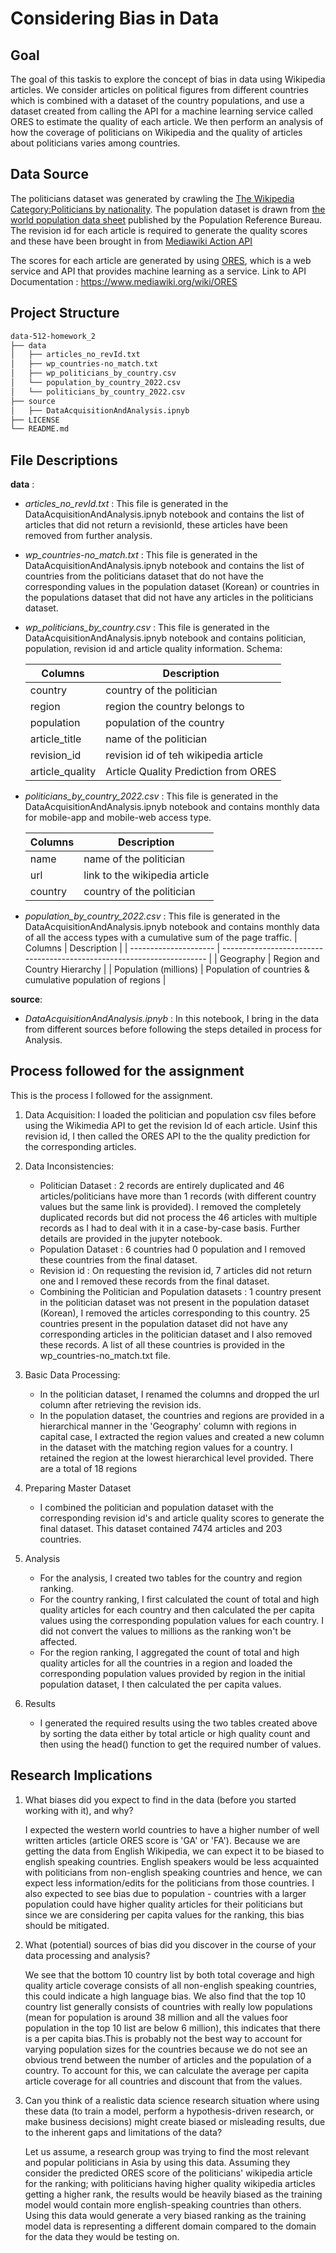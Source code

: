 # Considering Bias in Data

## Goal

The goal of this taskis to explore the concept of bias in data using Wikipedia articles. We consider articles on political figures from different countries which is combined with a dataset of the country populations, and use a dataset created from calling the API for a machine learning service called ORES to estimate the quality of each article. We then perform an analysis of how the coverage of politicians on Wikipedia and the quality of articles about politicians varies among countries.

## Data Source

The politicians dataset was generated by crawling the [The Wikipedia Category:Politicians by nationality](https://en.wikipedia.org/wiki/Category:Politicians_by_nationality).
The population dataset is drawn from [the world population data sheet](https://www.prb.org/international/indicator/population/table/) published by the Population Reference Bureau.
The revision id for each article is required to generate the quality scores and these have been brought in from [Mediawiki Action API](https://www.mediawiki.org/wiki/API:Info)

The scores for each article are generated by using [ORES](https://www.mediawiki.org/wiki/ORES), which is a web service and API that provides machine learning as a service.
Link to API Documentation : https://www.mediawiki.org/wiki/ORES

## Project Structure

```bash
data-512-homework_2
├── data
│   ├── articles_no_revId.txt
│   ├── wp_countries-no_match.txt
│   ├── wp_politicians_by_country.csv
│   └── population_by_country_2022.csv
│   └── politicians_by_country_2022.csv
├── source
│   ├── DataAcquisitionAndAnalysis.ipnyb
├── LICENSE
└── README.md
 ```

## File Descriptions

**data** : 

- *articles_no_revId.txt* : This file is generated in the DataAcquisitionAndAnalysis.ipnyb notebook and contains the list of articles that did not return a revisionId, these articles have been removed from further analysis.
- *wp_countries-no_match.txt* : This file is generated in the DataAcquisitionAndAnalysis.ipnyb notebook and contains the list of countries from the politicians dataset that do not have the corresponding values in the population dataset (Korean) or countries in the populations dataset that did not have any articles in the politicians dataset.
- *wp_politicians_by_country.csv* : This file is generated in the DataAcquisitionAndAnalysis.ipnyb notebook and contains politician, population, revision id and article quality information. 
Schema: 
    
    | Columns           | Description                                     |
    | ------------------| ----------------------------------------------- |
    | country           | country of the politician                       |
    | region            | region the country belongs to                   |
    | population        | population of the country                       |
    | article_title     | name of the politician                          |
    | revision_id       | revision id of teh wikipedia article            |
    | article_quality   | Article Quality Prediction from ORES            |

- *politicians_by_country_2022.csv* : This file is generated in the DataAcquisitionAndAnalysis.ipnyb notebook and contains monthly data for mobile-app and mobile-web access type.

    | Columns | Description                                     |
    | ------- | ----------------------------------------------- |
    | name    | name of the politician                          |
    | url     | link to the wikipedia article                   |
    | country | country of the politician                       |

- *population_by_country_2022.csv* : This file is generated in the DataAcquisitionAndAnalysis.ipnyb notebook and contains monthly data of all the access types with a cumulative sum of the page traffic.
    | Columns               | Description                                                            |
    | --------------------- | ---------------------------------------------------------------------- |
    | Geography             | Region and Country Hierarchy                                           |
    | Population (millions) | Population of countries & cumulative population of regions             |

**source**:

- *DataAcquisitionAndAnalysis.ipnyb* : In this notebook, I bring in the data from different sources before following the steps detailed in process for Analysis. 

## Process followed for the assignment
This is the process I followed for the assignment. 

1. Data Acquisition:  I loaded the politician and population csv files before using the Wikimedia API to get the revision Id of each article. Usinf this revision id, I then called the ORES API to the the quality prediction for the corresponding articles.

2. Data Inconsistencies: 
    - Politician Dataset : 2 records are entirely duplicated and 46 articles/politicians have more than 1 records (with different country values but the same link is provided). I removed the completely duplicated records but did not process the 46 articles with multiple records as I had to deal with it in a case-by-case basis. Further details are provided in the jupyter notebook.
    - Population Dataset : 6 countries had 0 population and I removed these countries from the final dataset.
    - Revision id : On requesting the revision id, 7 articles did not return one and I removed these records from the final dataset.
    - Combining the Politician and Population datasets : 1 country present in the politician dataset was not present in the population dataset (Korean), I removed the articles corresponding to this country. 25 countries present in the population dataset did not have any corresponding articles in the politician dataset and I also removed these records. A list of all these countries is provided in the wp_countries-no_match.txt file.

3. Basic Data Processing: 
    - In the politician dataset, I renamed the columns and dropped the url column after retrieving the revision ids.
    - In the population dataset, the countries and regions are provided in a hierarchical manner in the 'Geography' column with regions in capital case, I extracted the region values and created a new column in the dataset with the matching region values for a country. I retained the region at the lowest hierarchical level provided. There are a total of 18 regions

5. Preparing Master Dataset
    -  I combined the politician and population dataset with the corresponding revision id's and article quality scores to generate the final dataset. This dataset contained 7474 articles and 203 countries.

6. Analysis
    - For the analysis, I created two tables for the country and region ranking.
    - For the country ranking, I first calculated the count of total and high quality articles for each country and then calculated the per capita values using the corresponding population values for each country. I did not convert the values to millions as the ranking won't be affected.
    - For the region ranking, I aggregated the count of total and high quality articles for all the countries in a region and loaded the corresponding population values provided by region in the initial population dataset, I then calculated the per capita values.

7. Results
    - I generated the required results using the two tables created above by sorting the data either by total article or high quality count and then using the head() function to get the required number of values. 



## Research Implications
1. What biases did you expect to find in the data (before you started working with it),
and why?

    I expected the western world countries to have a higher number of well written articles (article ORES score is 'GA' or 'FA'). Because we are getting the data from English Wikipedia, we can expect it to be biased to english speaking countries. English speakers would be less acquainted with politicians from non-english speaking countries and hence, we can expect less information/edits for the politicians from those countries. I also expected to see bias due to population - countries with a larger population could have higher quality articles for their politicians but since we are considering per capita values for the ranking, this bias should be mitigated.

2. What (potential) sources of bias did you discover in the course of your data
processing and analysis?

    We see that the bottom 10 country list by both total coverage and high quality article coverage consists of all non-english speaking countries, this could indicate a high language bias.
    We also find that the top 10 country list generally consists of countries with really low populations (mean for population is around 38 million and all the values foor population in the top 10 list are below 6 million), this indicates that there is a per capita bias.This is probably not the best way to account for varying population sizes for the countries because we do not see an obvious trend between the number of articles and the population of a country. To account for this, we can calculate the average per capita article coverage for all countries and discount that from the values.

3. Can you think of a realistic data science research situation where using these data
(to train a model, perform a hypothesis-driven research, or make business
decisions) might create biased or misleading results, due to the inherent gaps and
limitations of the data?

    Let us assume, a research group was trying to find the most relevant and popular politicians in Asia by using this data. Assuming they consider the predicted ORES score of the politicians' wikipedia article for the ranking; with politicians having higher quality wikipedia articles getting a higher rank, the results would be heavily biased as the training model would contain more english-speaking countries than others. Using this data would generate a very biased ranking as the training model data is representing a different domain compared to the domain for the data they would be testing on.

